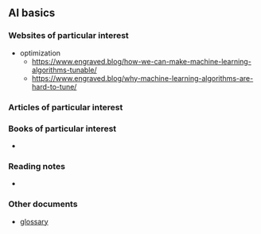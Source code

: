 ## AI basics

### Websites of particular interest

- optimization
  - https://www.engraved.blog/how-we-can-make-machine-learning-algorithms-tunable/
  - https://www.engraved.blog/why-machine-learning-algorithms-are-hard-to-tune/

### Articles of particular interest



### Books of particular interest

- 

### Reading notes

- 

### Other documents

- <a href="reading_notes/glossary.md">glossary </a>



